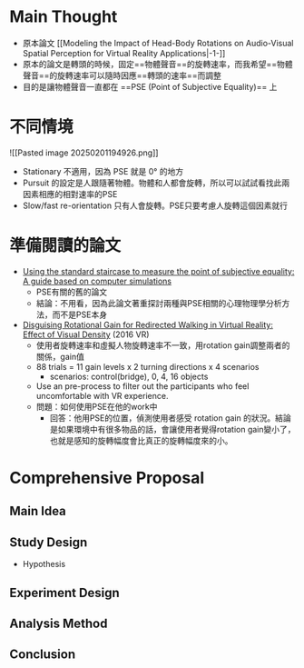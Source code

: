 # Main Thought
- 原本論文 [[Modeling the Impact of Head-Body Rotations on Audio-Visual Spatial Perception for Virtual Reality Applications|-1-]]
- 原本的論文是轉頭的時候，固定==物體聲音==的旋轉速率，而我希望==物體聲音==的旋轉速率可以隨時因應==轉頭的速率==而調整
- 目的是讓物體聲音一直都在 ==PSE (Point of Subjective Equality)== 上
# 不同情境
![[Pasted image 20250201194926.png]]
- Stationary 不適用，因為 PSE 就是 0° 的地方
- Pursuit 的設定是人跟隨著物體。物體和人都會旋轉，所以可以試試看找此兩因素相應的相對速率的PSE
- Slow/fast re-orientation 只有人會旋轉。PSE只要考慮人旋轉這個因素就行
# 準備閱讀的論文
- [Using the standard staircase to measure the point of subjective equality: A guide based on computer simulations](https://link.springer.com/content/pdf/10.3758/BF03213053.pdf)
	- PSE有關的舊的論文
	- 結論：不用看，因為此論文著重探討兩種與PSE相關的心理物理學分析方法，而不是PSE本身
- [Disguising Rotational Gain for Redirected Walking in Virtual Reality: Effect of Visual Density](https://ieeexplore.ieee.org/abstract/document/7504752/) (2016 VR)
	- 使用者旋轉速率和虛擬人物旋轉速率不一致，用rotation gain調整兩者的關係，gain值
	- 88 trials = 11 gain levels x 2 turning directions x 4 scenarios
		- scenarios: control(bridge), 0, 4, 16 objects
	- Use an pre-process to filter out the participants who feel uncomfortable with VR experience.
	- 問題：如何使用PSE在他的work中
		- 回答：他用PSE的位置，偵測使用者感受 rotation gain 的狀況。結論是如果環境中有很多物品的話，會讓使用者覺得rotation gain變小了，也就是感知的旋轉幅度會比真正的旋轉幅度來的小。
# Comprehensive Proposal
## Main Idea
## Study Design
- Hypothesis
## Experiment Design
## Analysis Method
## Conclusion